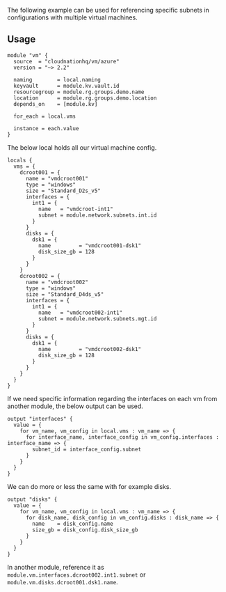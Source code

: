 The following example can be used for referencing specific subnets in configurations with multiple virtual machines.

## Usage

```hcl
module "vm" {
  source  = "cloudnationhq/vm/azure"
  version = "~> 2.2"

  naming        = local.naming
  keyvault      = module.kv.vault.id
  resourcegroup = module.rg.groups.demo.name
  location      = module.rg.groups.demo.location
  depends_on    = [module.kv]

  for_each = local.vms

  instance = each.value
}
```

The below local holds all our virtual machine config.

```hcl
locals {
  vms = {
    dcroot001 = {
      name = "vmdcroot001"
      type = "windows"
      size = "Standard_D2s_v5"
      interfaces = {
        int1 = {
          name   = "vmdcroot-int1"
          subnet = module.network.subnets.int.id
        }
      }
      disks = {
        dsk1 = {
          name         = "vmdcroot001-dsk1"
          disk_size_gb = 128
        }
      }
    }
    dcroot002 = {
      name = "vmdcroot002"
      type = "windows"
      size = "Standard_D4ds_v5"
      interfaces = {
        int1 = {
          name   = "vmdcroot002-int1"
          subnet = module.network.subnets.mgt.id
        }
      }
      disks = {
        dsk1 = {
          name         = "vmdcroot002-dsk1"
          disk_size_gb = 128
        }
      }
    }
  }
}
```

If we need specific information regarding the interfaces on each vm from another module, the below output can be used.

```hcl
output "interfaces" {
  value = {
    for vm_name, vm_config in local.vms : vm_name => {
      for interface_name, interface_config in vm_config.interfaces : interface_name => {
        subnet_id = interface_config.subnet
      }
    }
  }
}
```

We can do more or less the same with for example disks.

```hcl
output "disks" {
  value = {
    for vm_name, vm_config in local.vms : vm_name => {
      for disk_name, disk_config in vm_config.disks : disk_name => {
        name    = disk_config.name
        size_gb = disk_config.disk_size_gb
      }
    }
  }
}
```

In another module, reference it as `module.vm.interfaces.dcroot002.int1.subnet` or `module.vm.disks.dcroot001.dsk1.name`.
